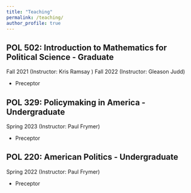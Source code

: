 ```yaml
---
title: "Teaching"
permalink: /teaching/
author_profile: true
---
```

## POL 502: Introduction to Mathematics for Political Science - Graduate
Fall 2021 (Instructor: Kris Ramsay ) 
Fall 2022 (Instructor: Gleason Judd)
- Preceptor

## POL 329: Policymaking in America - Undergraduate
Spring 2023 (Instructor: Paul Frymer)
- Preceptor

## POL 220: American Politics - Undergraduate
Spring 2022 (Instructor: Paul Frymer)
- Preceptor
